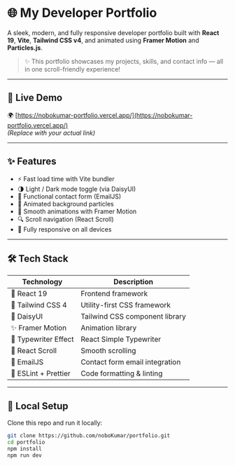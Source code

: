 # 🌐 My Developer Portfolio

A sleek, modern, and fully responsive developer portfolio built with **React 19**, **Vite**, **Tailwind CSS v4**, and animated using **Framer Motion** and **Particles.js**.

> ✨ This portfolio showcases my projects, skills, and contact info — all in one scroll-friendly experience!

---

## 🚀 Live Demo

🌍 [https://nobokumar-portfolio.vercel.app/](https://nobokumar-portfolio.vercel.app/)  
*(Replace with your actual link)*

---

## ✨ Features

- ⚡ Fast load time with Vite bundler
- 🌗 Light / Dark mode toggle (via DaisyUI)
- 💌 Functional contact form (EmailJS)
- 🧩 Animated background particles
- 🎥 Smooth animations with Framer Motion
- 🔍 Scroll navigation (React Scroll)
- 📱 Fully responsive on all devices

---

## 🛠️ Tech Stack

| Technology         | Description                         |
|--------------------|-------------------------------------|
| 🧬 React 19         | Frontend framework                  |
| 🎨 Tailwind CSS 4   | Utility-first CSS framework         |
| 🌸 DaisyUI          | Tailwind CSS component library      |
| ✨ Framer Motion    | Animation library                   |
| 🎯 Typewriter Effect | React Simple Typewriter             |
| 🔁 React Scroll     | Smooth scrolling                    |
| 📩 EmailJS          | Contact form email integration      |
| 🔧 ESLint + Prettier| Code formatting & linting          |

---

## 🧪 Local Setup

Clone this repo and run it locally:

```bash
git clone https://github.com/noboKumar/portfolio.git
cd portfolio
npm install
npm run dev
